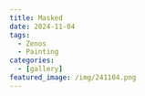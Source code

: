 ```yaml
---
title: Masked
date: 2024-11-04
tags:
  - Zenos
  - Painting
categories:
  - [gallery]
featured_image: /img/241104.png
---
```

